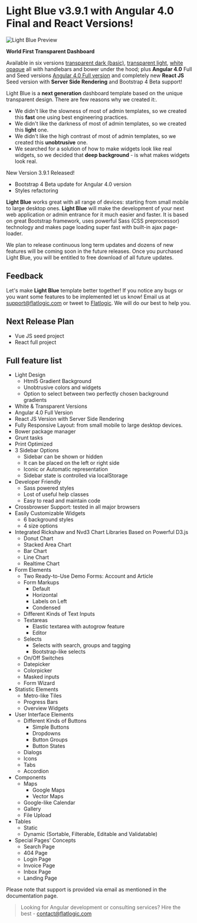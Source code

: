 Light Blue v3.9.1 with Angular 4.0 Final and React Versions!
=========

![Light Blue Preview](http://demo.flatlogic.com/3.9.1/light-blue-preview-2017.png)

**World First Transparent Dashboard**

Available in six versions [transparent dark (basic)](http://demo.flatlogic.com/3.9.1/dark),
 [transparent light](http://demo.flatlogic.com/3.9.1/light),
 [white opaque](http://demo.flatlogic.com/3.9.1/white) all with handlebars and bower under the hood;
 plus **Angular 4.0** Full and Seed versions [Angular 4.0 Full version](http://demo.flatlogic.com/3.9.1/a4)
 and completely new **React JS** Seed version with **Server Side Rendering** and Bootstrap 4 Beta support!

Light Blue is a **next generation** dashboard template based on the unique transparent design. There are few reasons why we created it:.

  - We didn't like the slowness of most of admin templates, so we created this **fast** one using best engineering practices.
  - We didn't like the darkness of most of admin templates, so we created this **light** one.
  - We didn't like the high contrast of most of admin templates, so we created this **unobtrusive** one.
  - We searched for a solution of how to make widgets look like real widgets, so we decided that **deep background** - is what makes widgets look real.

New Version 3.9.1 Released!

- Bootstrap 4 Beta update for Angular 4.0 version
- Styles refactoring

**Light Blue** works great with all range of devices: starting from small mobile to large desktop ones.
**Light Blue** will make the development of your next web application or admin entrance for it much easier and faster.
It is based on great Bootstrap framework, uses powerful Sass (CSS preprocessor) technology and makes page loading super fast with built-in ajax page-loader.

We plan to release continuous long term updates and dozens of new features will be coming soon in the future releases.
Once you purchased Light Blue, you will be entitled to free download of all future updates.

Feedback
-
Let's make **Light Blue** template better together! If you notice any bugs or you want some features to be implemented let us know!
Email us at [support@flatlogic.com](mailto:support@flatlogic.com) or tweet to [Flatlogic](https://twitter.com/flatlogic). We will do our best to help you.

Next Release Plan
-

  - Vue JS seed project
  - React full project

Full feature list
-

  - Light Design
    *   Html5 Gradient Background
    *   Unobtrusive colors and widgets
    *   Option to select between two perfectly chosen background gradients
  - White & Transparent Versions
  - Angular 4.0 Full Version
  - React JS Version with Server Side Rendering
  - Fully Responsive Layout: from small mobile to large desktop devices.
  - Bower package manager
  - Grunt tasks
  - Print Optimized
  - 3 Sidebar Options
    *   Sidebar can be shown or hidden
    *   It can be placed on the left or right side
    *   Iconic or Automatic representation
    *   Sidebar state is controlled via localStorage
  - Developer Friendly
    *   Sass powered styles
    *   Lost of useful help classes
    *   Easy to read and maintain code
  - Crossbrowser Support: tested in all major browsers
  - Easily Customizable Widgets
    *   6 background styles
    *   4 size options
  - Integrated Rickshaw and Nvd3 Chart Libraries Based on Powerful D3.js
    *   Donut Chart
    *   Stacked Area Chart
    *   Bar Chart
    *   Line Chart
    *   Realtime Chart
  - Form Elements
    *   Two Ready-to-Use Demo Forms: Account and Article
    *   Form Markups
        *   Default
        *   Horizontal
        *   Labels on Left
        *   Condensed
    *   Different Kinds of Text Inputs
    *   Textareas
        *   Elastic textarea with autogrow feature
        *   Editor
    *   Selects
        *   Selects with search, groups and tagging
        *   Bootstrap-like selects
    *   On/Off Switches
    *   Datepicker
    *   Colorpicker
    *   Masked inputs
    *   Form Wizard
  - Statistic Elements
    *   Metro-like Tiles
    *   Progress Bars
    *   Overview Widgets
  - User Interface Elements
    *   Different Kinds of Buttons
        *   Simple Buttons
        *   Dropdowns
        *   Button Groups
        *   Button States
    *   Dialogs
    *   Icons
    *   Tabs
    *   Accordion
  - Components
    *   Maps
        *   Google Maps
        *   Vector Maps
    *   Google-like Calendar
    *   Gallery
    *   File Upload
  - Tables
    *   Static
    *   Dynamic (Sortable, Filterable, Editable and Validatable)
  - Special Pages' Concepts
    *   Search Page
    *   404 Page
    *   Login Page
    *   Invoice Page
    *   Inbox Page
    *   Landing Page


Please note that support is provided via email as mentioned in the documentation page.

> Looking for Angular development or consulting services? Hire the best - [contact@flatlogic.com](mailto:contact@flatlogic.com)